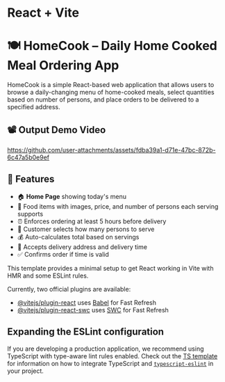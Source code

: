# React + Vite

# 🍽️ HomeCook – Daily Home Cooked Meal Ordering App

HomeCook is a simple React-based web application that allows users to browse a daily-changing menu of home-cooked meals, select quantities based on number of persons, and place orders to be delivered to a specified address.

## 📽️ Output Demo Video



https://github.com/user-attachments/assets/fdba39a1-d71e-47bc-872b-6c47a5b0e9ef


## 🚀 Features

- 🏠 **Home Page** showing today's menu
- 📸 Food items with images, price, and number of persons each serving supports
- ⏰ Enforces ordering at least 5 hours before delivery
- 👥 Customer selects how many persons to serve
- 💰 Auto-calculates total based on servings
- 📍 Accepts delivery address and delivery time
- ✅ Confirms order if time is valid



This template provides a minimal setup to get React working in Vite with HMR and some ESLint rules.

Currently, two official plugins are available:

- [@vitejs/plugin-react](https://github.com/vitejs/vite-plugin-react/blob/main/packages/plugin-react) uses [Babel](https://babeljs.io/) for Fast Refresh
- [@vitejs/plugin-react-swc](https://github.com/vitejs/vite-plugin-react/blob/main/packages/plugin-react-swc) uses [SWC](https://swc.rs/) for Fast Refresh

## Expanding the ESLint configuration

If you are developing a production application, we recommend using TypeScript with type-aware lint rules enabled. Check out the [TS template](https://github.com/vitejs/vite/tree/main/packages/create-vite/template-react-ts) for information on how to integrate TypeScript and [`typescript-eslint`](https://typescript-eslint.io) in your project.
